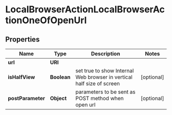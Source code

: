 

# LocalBrowserActionLocalBrowserActionOneOfOpenUrl


## Properties

| Name | Type | Description | Notes |
|------------ | ------------- | ------------- | -------------|
|**url** | **URI** |  |  |
|**isHalfView** | **Boolean** | set true to show Internal Web browser in vertical half size of screen |  [optional] |
|**postParameter** | **Object** | parameters to be sent as POST method when open url |  [optional] |




